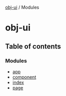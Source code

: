 [obj-ui](README.md) / Modules

# obj-ui

## Table of contents

### Modules

- [app](modules/app.md)
- [component](modules/component.md)
- [index](modules/index.md)
- [page](modules/page.md)

